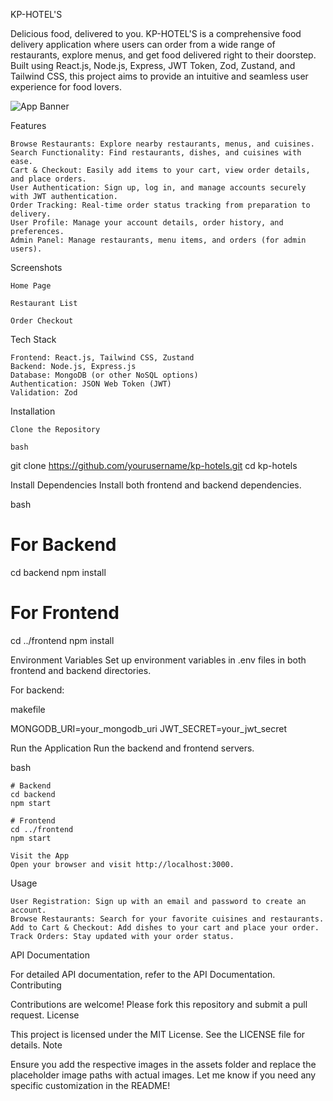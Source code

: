 KP-HOTEL'S

Delicious food, delivered to you.
KP-HOTEL'S is a comprehensive food delivery application where users can order from a wide range of restaurants, explore menus, and get food delivered right to their doorstep. Built using React.js, Node.js, Express, JWT Token, Zod, Zustand, and Tailwind CSS, this project aims to provide an intuitive and seamless user experience for food lovers.

![App Banner](https://media0.giphy.com/media/abJN71IWfrVYY/giphy.gif?cid=ecf05e47v0z8b6wqmcrpmf6pqy0gcq922mh4t09pf6cizd9r&ep=v1_stickers_search&rid=giphy.gif&ct=s)

Features

    Browse Restaurants: Explore nearby restaurants, menus, and cuisines.
    Search Functionality: Find restaurants, dishes, and cuisines with ease.
    Cart & Checkout: Easily add items to your cart, view order details, and place orders.
    User Authentication: Sign up, log in, and manage accounts securely with JWT authentication.
    Order Tracking: Real-time order status tracking from preparation to delivery.
    User Profile: Manage your account details, order history, and preferences.
    Admin Panel: Manage restaurants, menu items, and orders (for admin users).

Screenshots

    Home Page

    Restaurant List

    Order Checkout

Tech Stack

    Frontend: React.js, Tailwind CSS, Zustand
    Backend: Node.js, Express.js
    Database: MongoDB (or other NoSQL options)
    Authentication: JSON Web Token (JWT)
    Validation: Zod

Installation

    Clone the Repository

    bash

git clone https://github.com/yourusername/kp-hotels.git
cd kp-hotels

Install Dependencies
Install both frontend and backend dependencies.

bash

# For Backend
cd backend
npm install

# For Frontend
cd ../frontend
npm install

Environment Variables
Set up environment variables in .env files in both frontend and backend directories.

For backend:

makefile

MONGODB_URI=your_mongodb_uri
JWT_SECRET=your_jwt_secret

Run the Application
Run the backend and frontend servers.

bash

    # Backend
    cd backend
    npm start

    # Frontend
    cd ../frontend
    npm start

    Visit the App
    Open your browser and visit http://localhost:3000.

Usage

    User Registration: Sign up with an email and password to create an account.
    Browse Restaurants: Search for your favorite cuisines and restaurants.
    Add to Cart & Checkout: Add dishes to your cart and place your order.
    Track Orders: Stay updated with your order status.

API Documentation

For detailed API documentation, refer to the API Documentation.
Contributing

Contributions are welcome! Please fork this repository and submit a pull request.
License

This project is licensed under the MIT License. See the LICENSE file for details.
Note

Ensure you add the respective images in the assets folder and replace the placeholder image paths with actual images. Let me know if you need any specific customization in the README!
